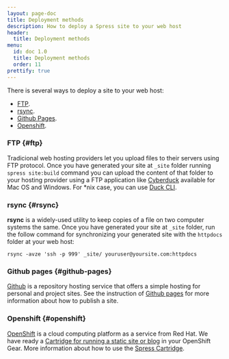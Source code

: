 ```yaml
---
layout: page-doc
title: Deployment methods
description: How to deploy a Spress site to your web host
header:
  title: Deployment methods
menu:
  id: doc 1.0
  title: Deployment methods
  order: 11
prettify: true
---
```

There is several ways to deploy a site to your web host:

* [FTP](/docs/1.0/deployment-methods/#ftp).
* [rsync](/docs/1.0/deployment-methods/#rsync).
* [Github Pages](/docs/1.0/deployment-methods/#github-pages).
* [Openshift](/docs/1.0/deployment-methods/#openshift).

### FTP {#ftp}

Tradicional web hosting providers let you upload files to their servers using FTP protocol.
Once you have generated your site at `_site` folder running `spress site:build` command you
can upload the content of that folder to your hosting provider using a FTP application like
[Cyberduck](https://cyberduck.io/) available for Mac OS and Windows. For *nix case, you can
use [Duck CLI](https://duck.sh/).

### rsync {#rsync}

**rsync** is a widely-used utility to keep copies of a file on two computer systems the same.
Once you have generated your site at `_site` folder, run the follow command for synchronizing
your generated site with the `httpdocs` folder at your web host:

```
rsync -avze 'ssh -p 999' _site/ youruser@yoursite.com:httpdocs
```

### Github pages {#github-pages}

[Github](https://github.com/) is a repository hosting service that offers a simple hosting for personal
and project sites. See the instruction of [Github pages](https://pages.github.com/)
for more information about how to publish a site.

### Openshift {#openshift}

[OpenShift](https://www.openshift.com/) is a cloud computing platform as a service from Red Hat.
We have ready a [Cartridge for running a static site or blog](https://github.com/spress/Openshift-spress-cartridge)
in your OpenShift Gear. More information about how to use the [Spress Cartridge](/news/2015/01/17/spress-cartridge-for-openshift/).